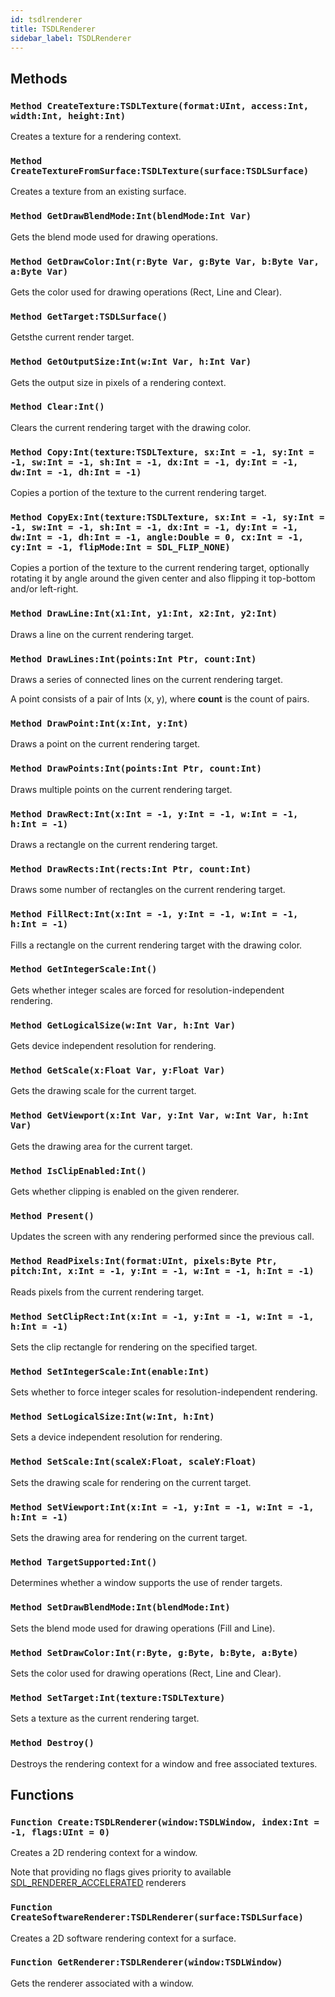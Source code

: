 ```yaml
---
id: tsdlrenderer
title: TSDLRenderer
sidebar_label: TSDLRenderer
---
```



## Methods

### `Method CreateTexture:TSDLTexture(format:UInt, access:Int, width:Int, height:Int)`

Creates a texture for a rendering context.


### `Method CreateTextureFromSurface:TSDLTexture(surface:TSDLSurface)`

Creates a texture from an existing surface.


### `Method GetDrawBlendMode:Int(blendMode:Int Var)`

Gets the blend mode used for drawing operations.


### `Method GetDrawColor:Int(r:Byte Var, g:Byte Var, b:Byte Var, a:Byte Var)`

Gets the color used for drawing operations (Rect, Line and Clear).


### `Method GetTarget:TSDLSurface()`

Getsthe current render target.


### `Method GetOutputSize:Int(w:Int Var, h:Int Var)`

Gets the output size in pixels of a rendering context.


### `Method Clear:Int()`

Clears the current rendering target with the drawing color.


### `Method Copy:Int(texture:TSDLTexture, sx:Int = -1, sy:Int = -1, sw:Int = -1, sh:Int = -1, dx:Int = -1, dy:Int = -1, dw:Int = -1, dh:Int = -1)`

Copies a portion of the texture to the current rendering target.


### `Method CopyEx:Int(texture:TSDLTexture, sx:Int = -1, sy:Int = -1, sw:Int = -1, sh:Int = -1, dx:Int = -1, dy:Int = -1, dw:Int = -1, dh:Int = -1, angle:Double = 0, cx:Int = -1, cy:Int = -1, flipMode:Int = SDL_FLIP_NONE)`

Copies a portion of the texture to the current rendering target, optionally rotating it by angle around the given center and also flipping it top-bottom and/or left-right.


### `Method DrawLine:Int(x1:Int, y1:Int, x2:Int, y2:Int)`

Draws a line on the current rendering target.


### `Method DrawLines:Int(points:Int Ptr, count:Int)`

Draws a series of connected lines on the current rendering target.

A point consists of a pair of Ints (x, y), where <b>count</b> is the count of pairs.



### `Method DrawPoint:Int(x:Int, y:Int)`

Draws a point on the current rendering target.


### `Method DrawPoints:Int(points:Int Ptr, count:Int)`

Draws multiple points on the current rendering target.


### `Method DrawRect:Int(x:Int = -1, y:Int = -1, w:Int = -1, h:Int = -1)`

Draws a rectangle on the current rendering target.


### `Method DrawRects:Int(rects:Int Ptr, count:Int)`

Draws some number of rectangles on the current rendering target.


### `Method FillRect:Int(x:Int = -1, y:Int = -1, w:Int = -1, h:Int = -1)`

Fills a rectangle on the current rendering target with the drawing color.


### `Method GetIntegerScale:Int()`

Gets whether integer scales are forced for resolution-independent rendering.


### `Method GetLogicalSize(w:Int Var, h:Int Var)`

Gets device independent resolution for rendering.


### `Method GetScale(x:Float Var, y:Float Var)`

Gets the drawing scale for the current target.


### `Method GetViewport(x:Int Var, y:Int Var, w:Int Var, h:Int Var)`

Gets the drawing area for the current target.


### `Method IsClipEnabled:Int()`

Gets whether clipping is enabled on the given renderer.


### `Method Present()`

Updates the screen with any rendering performed since the previous call.


### `Method ReadPixels:Int(format:UInt, pixels:Byte Ptr, pitch:Int, x:Int = -1, y:Int = -1, w:Int = -1, h:Int = -1)`

Reads pixels from the current rendering target.


### `Method SetClipRect:Int(x:Int = -1, y:Int = -1, w:Int = -1, h:Int = -1)`

Sets the clip rectangle for rendering on the specified target.


### `Method SetIntegerScale:Int(enable:Int)`

Sets whether to force integer scales for resolution-independent rendering.


### `Method SetLogicalSize:Int(w:Int, h:Int)`

Sets a device independent resolution for rendering.


### `Method SetScale:Int(scaleX:Float, scaleY:Float)`

Sets the drawing scale for rendering on the current target.


### `Method SetViewport:Int(x:Int = -1, y:Int = -1, w:Int = -1, h:Int = -1)`

Sets the drawing area for rendering on the current target.


### `Method TargetSupported:Int()`

Determines whether a window supports the use of render targets.


### `Method SetDrawBlendMode:Int(blendMode:Int)`

Sets the blend mode used for drawing operations (Fill and Line).


### `Method SetDrawColor:Int(r:Byte, g:Byte, b:Byte, a:Byte)`

Sets the color used for drawing operations (Rect, Line and Clear).


### `Method SetTarget:Int(texture:TSDLTexture)`

Sets a texture as the current rendering target.


### `Method Destroy()`

Destroys the rendering context for a window and free associated textures.


## Functions

### `Function Create:TSDLRenderer(window:TSDLWindow, index:Int = -1, flags:UInt = 0)`

Creates a 2D rendering context for a window.

Note that providing no flags gives priority to available [SDL_RENDERER_ACCELERATED](../../../sdl/sdl.sdlrender/#const-sdl-renderer-accelerated-int-02) renderers



### `Function CreateSoftwareRenderer:TSDLRenderer(surface:TSDLSurface)`

Creates a 2D software rendering context for a surface.


### `Function GetRenderer:TSDLRenderer(window:TSDLWindow)`

Gets the renderer associated with a window.


